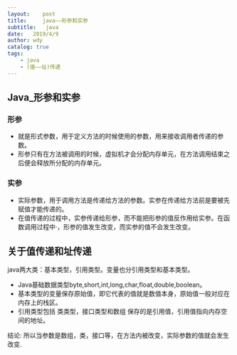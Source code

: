 ```yaml
---
layout:    post
title:     java——形参和实参
subtitle:   java
date:   2019/4/9
author: wdy
catalog: true
tags:
    - java
    - (值——址)传递
---
```


## Java_形参和实参
### 形参
- 就是形式参数，用于定义方法的时候使用的参数，用来接收调用者传递的参数。
- 形参只有在方法被调用的时候，虚拟机才会分配内存单元，在方法调用结束之后便会释放所分配的内存单元。
### 实参
- 实际参数，用于调用方法是传递给方法的参数。实参在传递给方法前是要被先赋值才能传递的。
- 在值传递的过程中，实参传递给形参，而不能把形参的值反作用给实参。在函数调用过程中·，形参的值发生改变，而实参的值不会发生改变。
## 关于值传递和址传递
<tr>java两大类：基本类型，引用类型。变量也分引用类型和基本类型。</tr>

- Java基础数据类型byte,short,int,long,char,float,double,boolean。
- 基本类型的变量保存原始值，即它代表的值就是数值本身，原始值一般对应在内存上的栈区。
- 引用类型包括 类类型，接口类型和数组  保存的是引用值，引用值指向内存空间的地址。

结论: 所以当参数是数组，类，接口等，在方法内被改变，实际参数的值就会发生改变.

